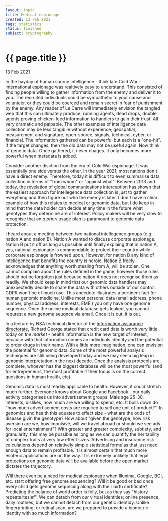 ```yaml
---
layout: topic
title: Medical espionage
created: 13 Feb 2021
tags: statistics
status: finished
subject: cryptography
---
```

{{ page.title }}
================
<p class="meta">13 Feb 2021</p>

<!--
* TOC
{:toc}
-->

<!--
cross link and label
1. [Introduction](#introduction)
<a name="introduction"></a>
-->

In the hayday of human source intelligence - think late Cold War - international espionage was realtively easy to understand.
This consisted of finding people willing to gather information from the enemy and deliver it to you.
The recruited individuals could be sympathetic to your cause and volunteer, or they could be coerced and remain secret in fear of punishment by the enemy.
Any reader of Le Carre will immediately envision the tangled web that this can ultimately produce; 
running agents, dead drops, double agents proving chicken-feed information to handlers to gain their trust! 
All very dramatic and palpable.
The other examples of intelligence data collection may be less tangibile without experience; 
geospatial,
measurement and signature,
open-source,
signals,
technical,
cyber,
or financial.
The information gathered can be powerful but each is a "one-hit". 
If the target changes, then the old data may not be useful again.
Now think of genetic data. 
Once gathered, it never chages. 
It only becomes more powerful when metadata is added. 

Consider another disction from the era of Cold War espionage.
It was essentially one side versus the other.
In the year 2021, most nations don't have a direct enemy.
Therefore, today it is difficult to even summarise data collection in terms of "from whom" or "against what".
Between 2013 and today, the revelation of global communications interception has shown that the easiest approach for intellegence data collection is just to gather everything and then figure out who the enemy is later.
I don't have a clear example of how this relates to medical or genomic data, but I do keep in mind that the data holder can decide at any time in the future what genotypes they determine are of interest.
Policy makers will be very slow to recognise that an _a priori_ usage plan is paramount to genomic data protection. 

I heard about a meeting between two national intellegence groups (e.g. nation A and nation B).
Nation A wanted to discuss corporate espionage.
Nation B put it off as long as possible until finally explaing that in nation A, yes, national espionage is commendable to protect their country while corporate espionage is frowned upon.
However, for nation B any kind of intellegence that benefits the country is heroic.
Nation B freely acknowledges that anything worth stealing from A, will be stolen.
One cannot complain about the rules defined in the game, however those rules should not be forgotten just because nation A does not recognise them as readily.
We should keep in mind that our genomic data handlers may unexpectedly decide to share the data with others outside of our control.
GDPR won't be of much use.
This anecdote illustrates a pertinent fact for human genomic medicine.
Unlike most personal data (email address, phone number, physical address, interests, EMEI) you only have one genome sequence.
Once the online medical database gets leaked, you cannot requrest a new genome seuqnce via email.
Once it is out, it is out.

In a lecture by NSA technical director of the [information assurance directorate](https://www.nsa.gov/what-we-do/cybersecurity/), Richard George stated that credit card data is worth very little today on _the market_ - health information is the new target of interest, because with that information comes an indivduals identity and the potential to order drugs in their name.
With a little more imagination, one can envision the potential for genomic data. 
Some of the most powerful analysis techniques are still being developed today and we may see a big leap in genomic interpretation in the next decade. 
Once the analysis protocols are complete, whoever has the biggest database will be the most powerful (and for entrepreneurs, the most profitable if their focus is on the correct questions in human health, etc).

Genomic data is most readily applicable to health. 
However, it could stretch much further.
Everyone knows about Google and Facebook - our daily activity categorises us into advertisement groups: 
Male age 25-30, interests, dislikes, how much are we willing to spend, etc.
It boils down do "how much advertisement costs are required to sell one unit of product?".
In genomics and health this equates to effect size - what are the odds of disease givin the genotype?
How about "given the genotype, how risk aversion are we, how impulsive, will we travel abroad or should we see ads for local entertainment"?
With greater and greater complexity, subtlety, and granularity, this may be possible as long as we can quantify the heritability of complex traits at very low effect sizes. 
Advertising and insurance risk calculations depend on relatively simple statistical formulas that just need enough data to remain profitable.
It is almost certain that much more esoteric applications are on the way.
It is extremely unlikely that legal protections on genomic data will be available before the open market dictates the trajectory.

Will there even be a need for medical espionage when Illunima, Google, BGI, etc. start offering free genome sequencing?
Will it be good or bad once every child gets genome sequncing along with their birth certificate?
Predicting the balance of world order is folly, but as they say "history repeats iteslef".
We can detach from our virtual identities; online presence, daily routines, but we cannot detach from our genetic identidy.
Unlike fingerprinting, or retinal scan, are we prepared to provide a biometric identity with so much information?
